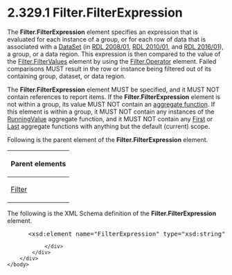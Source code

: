 <html dir="LTR" xmlns:mshelp="http://msdn.microsoft.com/mshelp" xmlns:ddue="http://ddue.schemas.microsoft.com/authoring/2003/5" xmlns:xlink="http://www.w3.org/1999/xlink" xmlns:tool="http://www.microsoft.com/tooltip">
    <head>
        <meta http-equiv="Content-Type" content="text/html; CHARSET=utf-8"></meta>
        <meta name="save" content="history"></meta>
        <title>2.329.1 Filter.FilterExpression</title>
        <xml>
            <mshelp:toctitle title="2.329.1 Filter.FilterExpression"></mshelp:toctitle>
            <mshelp:rltitle title="[MS-RDL]: Filter.FilterExpression"></mshelp:rltitle>
            <mshelp:keyword index="A" term="6cfe60b1-d7e0-4e1e-807e-0ca41147cc29"></mshelp:keyword>
            <mshelp:attr name="DCSext.ContentType" value="open specification"></mshelp:attr>
            <mshelp:attr name="AssetID" value="6cfe60b1-d7e0-4e1e-807e-0ca41147cc29"></mshelp:attr>
            <mshelp:attr name="TopicType" value="kbRef"></mshelp:attr>
            <mshelp:attr name="DCSext.Title" value="[MS-RDL]: Filter.FilterExpression" />
        </xml>
    </head>
    <body>
        <div id="header">
            <h1 class="heading">2.329.1 Filter.FilterExpression</h1>
        </div>
        <div id="mainSection">
            <div id="mainBody">
                <div id="allHistory" class="saveHistory"></div>
                <div id="sectionSection0" class="section" name="collapseableSection">
                    

<p>The <b>Filter.FilterExpression</b> element specifies an
expression that is evaluated for each instance of a group, or for each row of
data that is associated with a <a href="a14782b0-2e2f-4305-83a3-3de3fd750b6a.htm">DataSet</a> (in <a href="1e855f94-4617-47e4-b89e-0856c6cb420f.htm">RDL 2008/01</a>, <a href="3428e690-a348-4ec7-8a6a-8efb42d2cdee.htm">RDL 2010/01</a>, and <a href="52ce3983-2bfc-4e72-9359-42aaf5fe4509.htm">RDL 2016/01</a>), a
group, or a data region. This expression is then compared to the value of the <a href="8da22f74-1dc1-419b-8f80-f22a367d55da.htm">Filter.FilterValues</a>
element by using the <a href="aeabd6cf-dda9-4abc-accc-302948402c07.htm">Filter.Operator</a>
element. Failed comparisons MUST result in the row or instance being filtered
out of its containing group, dataset, or data region.</p>

<p>The <b>Filter.FilterExpression</b> element MUST be
specified, and it MUST NOT contain references to report items. If the <b>Filter.FilterExpression</b>
element is not within a group, its value MUST NOT contain an <a href="b2482b3f-74ab-4ca8-a9e5-c07955011743.htm#gt_1d75df79-dbed-4ab5-8650-588c4e94ba3b">aggregate function</a>. If this
element is within a group, it MUST NOT contain any instances of the <a href="d87b6538-477f-4292-a3dd-a5774142bec6.htm">RunningValue</a> aggregate function,
and it MUST NOT contain any <a href="3d1cb46f-8dae-4437-943a-f9d04f81a0ba.htm">First</a>
or <a href="c87ebf57-9d52-4b30-ac26-3217972275af.htm">Last</a> aggregate
functions with anything but the default (current) scope.</p>

<p>Following is the parent element of the <b>Filter.FilterExpression</b>
element.</p>

<table>
 <thead>
  <tr>
   <th>
   <p>Parent elements</p>
   </th>
  </tr>
 </thead>
 <tr>
  <td>
  <p><a href="c0f6a66a-1055-4f4d-b1e7-4fc47b588ed2.htm">Filter</a></p>
  </td>
 </tr>
</table>

<p>The following is the XML Schema definition of the <b>Filter.FilterExpression</b>
element.</p>

<dl>
<dd>
<div><pre> &lt;xsd:element name=&quot;FilterExpression&quot; type=&quot;xsd:string&quot; /&gt;
</pre></div>
</dd></dl>


                </div>
            </div>
        </div>
    </body>
</html>